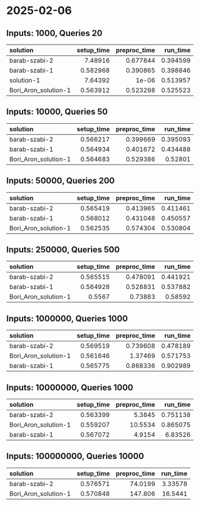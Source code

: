 # 2025-02-06

## Inputs: 1000, Queries 20

| solution             |   setup_time |   preproc_time |   run_time |
|:---------------------|-------------:|---------------:|-----------:|
| barab-szabi-2        |     7.48916  |       0.677844 |   0.394599 |
| barab-szabi-1        |     0.582968 |       0.390865 |   0.398846 |
| solution-1           |     7.64392  |       1e-06    |   0.513957 |
| Bori_Aron_solution-1 |     0.563912 |       0.523298 |   0.525523 |

## Inputs: 10000, Queries 50

| solution             |   setup_time |   preproc_time |   run_time |
|:---------------------|-------------:|---------------:|-----------:|
| barab-szabi-2        |     0.566217 |       0.399669 |   0.395093 |
| barab-szabi-1        |     0.564934 |       0.401672 |   0.434488 |
| Bori_Aron_solution-1 |     0.564683 |       0.529386 |   0.52801  |

## Inputs: 50000, Queries 200

| solution             |   setup_time |   preproc_time |   run_time |
|:---------------------|-------------:|---------------:|-----------:|
| barab-szabi-2        |     0.565419 |       0.413965 |   0.411461 |
| barab-szabi-1        |     0.568012 |       0.431048 |   0.450557 |
| Bori_Aron_solution-1 |     0.562535 |       0.574304 |   0.530804 |

## Inputs: 250000, Queries 500

| solution             |   setup_time |   preproc_time |   run_time |
|:---------------------|-------------:|---------------:|-----------:|
| barab-szabi-2        |     0.565515 |       0.478091 |   0.441921 |
| barab-szabi-1        |     0.564928 |       0.528831 |   0.537882 |
| Bori_Aron_solution-1 |     0.5567   |       0.73883  |   0.58592  |

## Inputs: 1000000, Queries 1000

| solution             |   setup_time |   preproc_time |   run_time |
|:---------------------|-------------:|---------------:|-----------:|
| barab-szabi-2        |     0.569519 |       0.739608 |   0.478189 |
| Bori_Aron_solution-1 |     0.561646 |       1.37469  |   0.571753 |
| barab-szabi-1        |     0.565775 |       0.868336 |   0.902989 |

## Inputs: 10000000, Queries 1000

| solution             |   setup_time |   preproc_time |   run_time |
|:---------------------|-------------:|---------------:|-----------:|
| barab-szabi-2        |     0.563399 |         5.3845 |   0.751138 |
| Bori_Aron_solution-1 |     0.559207 |        10.5534 |   0.865075 |
| barab-szabi-1        |     0.567072 |         4.9154 |   6.83526  |

## Inputs: 100000000, Queries 10000

| solution             |   setup_time |   preproc_time |   run_time |
|:---------------------|-------------:|---------------:|-----------:|
| barab-szabi-2        |     0.576571 |        74.0199 |    3.33578 |
| Bori_Aron_solution-1 |     0.570848 |       147.806  |   16.5441  |